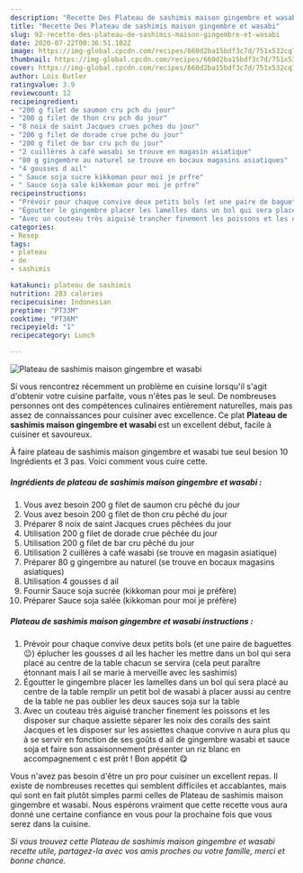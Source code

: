 ```yaml
---
description: "Recette Des Plateau de sashimis maison gingembre et wasabi"
title: "Recette Des Plateau de sashimis maison gingembre et wasabi"
slug: 92-recette-des-plateau-de-sashimis-maison-gingembre-et-wasabi
date: 2020-07-22T00:36:51.102Z
image: https://img-global.cpcdn.com/recipes/660d2ba15bdf3c7d/751x532cq70/plateau-de-sashimis-maison-gingembre-et-wasabi-photo-principale-de-la-recette.jpg
thumbnail: https://img-global.cpcdn.com/recipes/660d2ba15bdf3c7d/751x532cq70/plateau-de-sashimis-maison-gingembre-et-wasabi-photo-principale-de-la-recette.jpg
cover: https://img-global.cpcdn.com/recipes/660d2ba15bdf3c7d/751x532cq70/plateau-de-sashimis-maison-gingembre-et-wasabi-photo-principale-de-la-recette.jpg
author: Lois Butler
ratingvalue: 3.9
reviewcount: 12
recipeingredient:
- "200 g filet de saumon cru pch du jour"
- "200 g filet de thon cru pch du jour"
- "8 noix de saint Jacques crues pches du jour"
- "200 g filet de dorade crue pche du jour"
- "200 g filet de bar cru pch du jour"
- "2 cuillères à café wasabi se trouve en magasin asiatique"
- "80 g gingembre au naturel se trouve en bocaux magasins asiatiques"
- "4 gousses d ail"
- " Sauce soja sucre kikkoman pour moi je prfre"
- " Sauce soja sale kikkoman pour moi je prfre"
recipeinstructions:
- "Prévoir pour chaque convive deux petits bols (et une paire de baguettes 😉) éplucher les gousses d ail les hacher les mettre dans un bol qui sera placé au centre de la table chacun se servira (cela peut paraître étonnant mais l ail se marie à merveille avec les sashimis)"
- "Égoutter le gingembre placer les lamelles dans un bol qui sera placé au centre de la table remplir un petit bol de wasabi à placer aussi au centre de la table ne pas oublier les deux sauces soja sur la table"
- "Avec un couteau très aiguisé trancher finement les poissons et les disposer sur chaque assiette séparer les noix des corails des saint Jacques et les disposer sur les assiettes chaque convive n aura plus qu à se servir en fonction de ses goûts d ail de gingembre wasabi et sauce soja et faire son assaisonnement présenter un riz blanc en accompagnement c est prêt ! Bon appétit 😋"
categories:
- Resep
tags:
- plateau
- de
- sashimis

katakunci: plateau de sashimis 
nutrition: 283 calories
recipecuisine: Indonesian
preptime: "PT33M"
cooktime: "PT36M"
recipeyield: "1"
recipecategory: Lunch

---
```



![Plateau de sashimis maison gingembre et wasabi](https://img-global.cpcdn.com/recipes/660d2ba15bdf3c7d/751x532cq70/plateau-de-sashimis-maison-gingembre-et-wasabi-photo-principale-de-la-recette.jpg)

Si vous rencontrez récemment un problème en cuisine lorsqu'il s'agit d'obtenir votre cuisine parfaite, vous n'êtes pas le seul. De nombreuses personnes ont des compétences culinaires entièrement naturelles, mais pas assez de connaissances pour cuisiner avec excellence. Ce plat <strong> Plateau de sashimis maison gingembre et wasabi </strong> est un excellent début, facile à cuisiner et savoureux.

<!--inarticleads1-->

À faire plateau de sashimis maison gingembre et wasabi tue seul besion 10 Ingrédients et 3 pas. Voici comment vous cuire cette.

##### Ingrédients de plateau de sashimis maison gingembre et wasabi :

1. Vous avez besoin 200 g filet de saumon cru pêché du jour
1. Vous avez besoin 200 g filet de thon cru pêché du jour
1. Préparer 8 noix de saint Jacques crues pêchées du jour
1. Utilisation 200 g filet de dorade crue pêchée du jour
1. Utilisation 200 g filet de bar cru pêché du jour
1. Utilisation 2 cuillères à café wasabi (se trouve en magasin asiatique)
1. Préparer 80 g gingembre au naturel (se trouve en bocaux magasins asiatiques)
1. Utilisation 4 gousses d ail
1. Fournir  Sauce soja sucrée (kikkoman pour moi je préfère)
1. Préparer  Sauce soja salée (kikkoman pour moi je préfère)




<!--inarticleads2-->

##### Plateau de sashimis maison gingembre et wasabi instructions :

1. Prévoir pour chaque convive deux petits bols (et une paire de baguettes 😉) éplucher les gousses d ail les hacher les mettre dans un bol qui sera placé au centre de la table chacun se servira (cela peut paraître étonnant mais l ail se marie à merveille avec les sashimis)
1. Égoutter le gingembre placer les lamelles dans un bol qui sera placé au centre de la table remplir un petit bol de wasabi à placer aussi au centre de la table ne pas oublier les deux sauces soja sur la table
1. Avec un couteau très aiguisé trancher finement les poissons et les disposer sur chaque assiette séparer les noix des corails des saint Jacques et les disposer sur les assiettes chaque convive n aura plus qu à se servir en fonction de ses goûts d ail de gingembre wasabi et sauce soja et faire son assaisonnement présenter un riz blanc en accompagnement c est prêt ! Bon appétit 😋




<!--inarticleads1-->

<p>
Vous n'avez pas besoin d'être un pro pour cuisiner un excellent repas. Il existe de nombreuses recettes qui semblent difficiles et accablantes, mais qui sont en fait plutôt simples parmi celles de Plateau de sashimis maison gingembre et wasabi. Nous espérons vraiment que cette recette vous aura donné une certaine confiance en vous pour la prochaine fois que vous serez dans la cuisine.
</p>

<p>
<i>Si vous trouvez cette Plateau de sashimis maison gingembre et wasabi recette utile, partagez-la avec vos amis proches ou votre famille, merci et bonne chance.</i>
</p>
